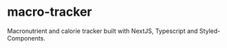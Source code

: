 # macro-tracker
Macronutrient and calorie tracker built with NextJS, Typescript and Styled-Components.
